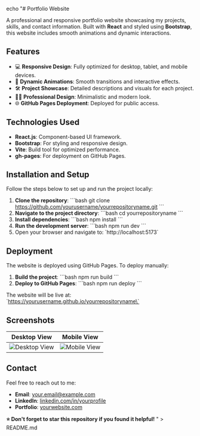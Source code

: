echo "# Portfolio Website

A professional and responsive portfolio website showcasing my projects, skills, and contact information. Built with **React** and styled using **Bootstrap**, this website includes smooth animations and dynamic interactions.

## Features

- 💻 **Responsive Design**: Fully optimized for desktop, tablet, and mobile devices.
- 🎨 **Dynamic Animations**: Smooth transitions and interactive effects.
- 🛠️ **Project Showcase**: Detailed descriptions and visuals for each project.
- 🧑‍💼 **Professional Design**: Minimalistic and modern look.
- 🌐 **GitHub Pages Deployment**: Deployed for public access.

## Technologies Used

- **React.js**: Component-based UI framework.
- **Bootstrap**: For styling and responsive design.
- **Vite**: Build tool for optimized performance.
- **gh-pages**: For deployment on GitHub Pages.

## Installation and Setup

Follow the steps below to set up and run the project locally:

1. **Clone the repository**:
   \`\`\`bash
   git clone https://github.com/yourusername/yourrepositoryname.git
   \`\`\`
2. **Navigate to the project directory**:
   \`\`\`bash
   cd yourrepositoryname
   \`\`\`
3. **Install dependencies**:
   \`\`\`bash
   npm install
   \`\`\`
4. **Run the development server**:
   \`\`\`bash
   npm run dev
   \`\`\`
5. Open your browser and navigate to:
   \`http://localhost:5173\`

## Deployment

The website is deployed using GitHub Pages. To deploy manually:

1. **Build the project**:
   \`\`\`bash
   npm run build
   \`\`\`
2. **Deploy to GitHub Pages**:
   \`\`\`bash
   npm run deploy
   \`\`\`

The website will be live at:
\`https://yourusername.github.io/yourrepositoryname\`

## Screenshots

| Desktop View | Mobile View |
|--------------|-------------|
| ![Desktop View](link-to-desktop-screenshot.png) | ![Mobile View](link-to-mobile-screenshot.png) |

## Contact

Feel free to reach out to me:

- **Email**: [your.email@example.com](mailto:your.email@example.com)
- **LinkedIn**: [linkedin.com/in/yourprofile](https://linkedin.com/in/yourprofile)
- **Portfolio**: [yourwebsite.com](https://yourwebsite.com)

**⭐ Don't forget to star this repository if you found it helpful!**
" > README.md
